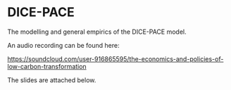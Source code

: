 # DICE-PACE
The modelling and general empirics of the DICE-PACE model.

An audio recording can be found here:

https://soundcloud.com/user-916865595/the-economics-and-policies-of-low-carbon-transformation

The slides are attached below.
